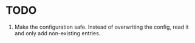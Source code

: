 # TODO

1. Make the configuration safe. Instead of overwriting the config, read it and only add non-existing entries.

